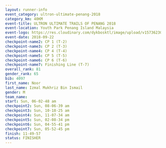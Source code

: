 ```yaml
---
layout: runner-info 
event_category: ultron-ultimate-penang-2018 
category_km: 40KM 
event-title: ULTRON ULTIMATE TRAILS OF PENANG 2018 
event-location: Youth Park Penang Island Malaysia 
event-logo: https://res.cloudinary.com/dykbosktl/image/upload/v1573623002/Logo/ULTRO_2018_LOGO_btp5xw.jpg 
event-date: 2018-09-22 
checkpoint-name2: CP 1 (T-2) 
checkpoint-name3: CP 2 (T-3) 
checkpoint-name4: CP 4 (T-4) 
checkpoint-name5: CP 5 (T-5) 
checkpoint-name6: CP 6 (T-6) 
checkpoint-name7: Finishing Line (T-7) 
overall_rank: 81
gender_rank: 65
bib: 4097
first_name: Noor
last_name: Izmal Mukhriz Bin Ismail
gender: M
team_name: 
start: Sun, 06-02-48 am
checkpoint2: Sun, 08-06-39 am
checkpoint3: Sun, 10-18-25 am
checkpoint4: Sun, 11-07-34 am
checkpoint5: Sun, 02-08-34 pm
checkpoint6: Sun, 04-55-41 pm
checkpoint7: Sun, 05-52-45 pm
finish: 11-49-57
status: FINISHER
---
```

